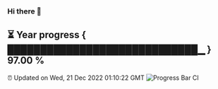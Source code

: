 ### Hi there 👋
⏳ Year progress { █████████████████████████████▁ } 97.00 %
---
⏰ Updated on Wed, 21 Dec 2022 01:10:22 GMT
![Progress Bar CI](https://github.com/liununu/liununu/workflows/Progress%20Bar%20CI/badge.svg)
